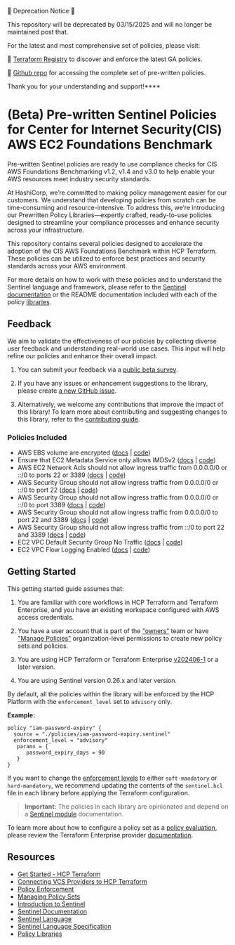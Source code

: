 :rotating_light: Deprecation Notice :rotating_light:

This repository will be deprecated by 03/15/2025 and will no longer be maintained post that.

For the latest and most comprehensive set of policies, please visit:

:small_blue_diamond: [Terraform Registry](https://registry.terraform.io/policies/hashicorp/CIS-Policy-Set-for-AWS-Terraform/1.0.0) to discover and enforce the latest GA policies.

:small_blue_diamond: [Github repo](https://github.com/hashicorp/policy-library-CIS-Policy-Set-for-AWS-Terraform) for accessing the complete set of pre-written policies.

Thank you for your understanding and support!****

# (Beta) Pre-written Sentinel Policies for Center for Internet Security(CIS) AWS EC2 Foundations Benchmark

Pre-written Sentinel policies are ready to use compliance checks for CIS AWS Foundations Benchmarking v1.2, v1.4 and v3.0 to help enable your AWS resources meet industry security standards.

At HashiCorp, we’re committed to making policy management easier for our customers. We understand that developing policies from scratch can be time-consuming and resource-intensive. To address this, we’re introducing our Prewritten Policy Libraries—expertly crafted, ready-to-use policies designed to streamline your compliance processes and enhance security across your infrastructure.

This repository contains several policies designed to accelerate the adoption of the CIS AWS Foundations Benchmark within HCP Terraform. These policies can be utilized to enforce best practices and security standards across your AWS environment.

For more details on how to work with these policies and to understand the Sentinel language and framework, please refer to the [Sentinel documentation](https://developer.hashicorp.com/sentinel/) or the README documentation included with each of the policy [libraries](https://github.com/hashicorp/policy-library-cis-aws-ec2-terraform/tree/main/docs/policies).

## Feedback

We aim to validate the effectiveness of our policies by collecting diverse user feedback and understanding real-world use cases. This input will help refine our policies and enhance their overall impact. 

1. You can submit your feedback via a [public beta survey](https://docs.google.com/forms/d/e/1FAIpQLScswwLMaVaRuYRGJzDjNiycwM4BUa_gAIsAE_zOPdgyFeLXCA/viewform).

2. If you have any issues or enhancement suggestions to the library, please create [a new GitHub issue](https://github.com/hashicorp/policy-library-cis-aws-ec2-terraform/issues/new).

3. Alternatively, we welcome any contributions that improve the impact of this library! To learn more about contributing and suggesting changes to this library, refer to the [contributing guide](https://github.com/hashicorp/policy-library-cis-aws-ec2-terraform/blob/main/CONTRIBUTING.md).

### Policies Included

- AWS EBS volume are encrypted ([docs](https://github.com/hashicorp/policy-library-cis-aws-ec2-terraform/blob/main/docs/policies/ec2-ebs-encryption-enabled.md) | [code](https://github.com/hashicorp/policy-library-cis-aws-ec2-terraform/blob/main/policies/ec2-ebs-encryption-enabled.sentinel))
- Ensure that EC2 Metadata Service only allows IMDSv2 ([docs](https://github.com/hashicorp/policy-library-cis-aws-ec2-terraform/blob/main/docs/policies/ec2-metadata-imdsv2-required.md) | [code](https://github.com/hashicorp/policy-library-cis-aws-ec2-terraform/blob/main/policies/ec2-metadata-imdsv2-required.sentinel))
- AWS EC2 Network Acls should not allow ingress traffic from 0.0.0.0/0 or ::/0 to ports 22 or 3389 ([docs](https://github.com/hashicorp/policy-library-cis-aws-ec2-terraform/blob/main/docs/policies/ec2-network-acl.md) | [code](https://github.com/hashicorp/policy-library-cis-aws-ec2-terraform/blob/main/policies/ec2-network-acl.sentinel))
- AWS Security Group should not allow ingress traffic from 0.0.0.0/0 or ::/0 to port 22 ([docs](https://github.com/hashicorp/policy-library-cis-aws-ec2-terraform/blob/main/docs/policies/ec2-security-group-ingress-traffic-restriction-port-22.md) | [code](https://github.com/hashicorp/policy-library-cis-aws-ec2-terraform/blob/main/policies/ec2-security-group-ingress-traffic-restriction-port.sentinel))
- AWS Security Group should not allow ingress traffic from 0.0.0.0/0 or ::/0 to port 3389 ([docs](https://github.com/hashicorp/policy-library-cis-aws-ec2-terraform/blob/main/docs/policies/ec2-security-group-ingress-traffic-restriction-port-3389.md) | [code](https://github.com/hashicorp/policy-library-cis-aws-ec2-terraform/blob/main/policies/ec2-security-group-ingress-traffic-restriction-port.sentinel))
- AWS Security Group should not allow ingress traffic from 0.0.0.0/0 to port 22 and 3389 ([docs](https://github.com/hashicorp/policy-library-cis-aws-ec2-terraform/blob/main/docs/policies/ec2-security-group-ipv4-ingress-traffic-restriction.md) | [code](https://github.com/hashicorp/policy-library-cis-aws-ec2-terraform/blob/main/policies/ec2-security-group-ingress-traffic-restriction-protocol.sentinel))
- AWS Security Group should not allow ingress traffic from ::/0 to port 22 and 3389 ([docs](https://github.com/hashicorp/policy-library-cis-aws-ec2-terraform/blob/main/docs/policies/ec2-security-group-ipv6-ingress-traffic-restriction.md) | [code](https://github.com/hashicorp/policy-library-cis-aws-ec2-terraform/blob/main/policies/ec2-security-group-ingress-traffic-restriction-protocol.sentinel))
- EC2 VPC Default Security Group No Traffic ([docs](https://github.com/hashicorp/policy-library-cis-aws-ec2-terraform/blob/main/docs/policies/ec2-vpc-default-security-group-no-traffic.md) | [code](https://github.com/hashicorp/policy-library-cis-aws-ec2-terraform/blob/main/policies/ec2-vpc-default-security-group-no-traffic.sentinel))
- EC2 VPC Flow Logging Enabled ([docs](https://github.com/hashicorp/policy-library-cis-aws-ec2-terraform/blob/main/docs/policies/ec2-vpc-flow-logging-enabled.md) | [code](https://github.com/hashicorp/policy-library-cis-aws-ec2-terraform/blob/main/policies/ec2-vpc-flow-logging-enabled.sentinel))

## Getting Started

This getting started guide assumes that:

1. You are familiar with core workflows in HCP Terraform and Terraform Enterprise, and you have an existing workspace configured with AWS access credentials.

2. You have a user account that is part of the ["owners"](https://developer.hashicorp.com/terraform/cloud-docs/users-teams-organizations/permissions#organization-owners) team or have ["Manage Policies"](https://developer.hashicorp.com/terraform/cloud-docs/users-teams-organizations/permissions#manage-policies) organization-level permissions to create new policy sets and policies.

3. You are using HCP Terraform or Terraform Enterprise [v202406-1](https://developer.hashicorp.com/terraform/enterprise/releases/2024/v202406-1) or a later version.

4. You are using Sentinel version 0.26.x and later version.

By default, all the policies within the library will be enforced by the HCP Platform with the `enforcement_level` set to `advisory` only.

**Example:**
```
policy "iam-password-expiry" {
  source = "./policies/iam-password-expiry.sentinel"
  enforcement_level = "advisory"
   params = {
      password_expiry_days = 90
   }
}
```

If you want to change the [enforcement levels](https://developer.hashicorp.com/sentinel/docs/concepts/enforcement-levels) to either `soft-mandatory` or `hard-mandatory`, we recommend updating the contents of the `sentinel.hcl` file in each library before applying the Terraform configuration.

> **Important:**
The policies in each library are opinionated and depend on a [Sentinel module](https://developer.hashicorp.com/sentinel/docs/extending/modules) documentation.
>
To learn more about how to configure a policy set as a [policy evaluation](https://developer.hashicorp.com/terraform/cloud-docs/policy-enforcement/manage-policy-sets#policy-evaluations), please review the Terraform Enterprise provider [documentation](https://registry.terraform.io/providers/hashicorp/tfe/latest/docs/resources/policy_set#agent_enabled).

## Resources

- [Get Started - HCP Terraform](https://developer.hashicorp.com/terraform/tutorials/cloud-get-started)
- [Connecting VCS Providers to HCP Terraform](https://developer.hashicorp.com/terraform/cloud-docs/vcs)
- [Policy Enforcement](https://developer.hashicorp.com/terraform/cloud-docs/policy-enforcement)
- [Managing Policy Sets](https://developer.hashicorp.com/terraform/cloud-docs/policy-enforcement/manage-policy-sets)
- [Introduction to Sentinel](https://developer.hashicorp.com/sentinel/intro/what)
- [Sentinel Documentation](https://developer.hashicorp.com/sentinel/docs)
- [Sentinel Language](https://developer.hashicorp.com/sentinel/docs/language/)
- [Sentinel Language Specification](https://developer.hashicorp.com/sentinel/docs/language/spec)
- [Policy Libraries](https://registry.terraform.io/browse/policies)
